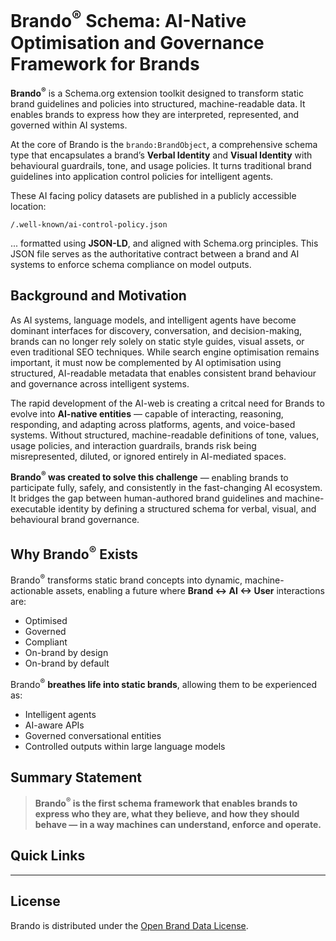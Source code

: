 # Brando<sup>®</sup> Schema: AI-Native Optimisation and Governance Framework for Brands

<meta name="description" content="Brando is a Schema.org-compatible extension that transforms static brand guidelines into structured, machine-readable schemas for AI systems. Empower your brand to interact consistently and safely with LLMs, plugins, and intelligent agents.">
<meta name="keywords" content="Brando Schema, AI Guidelines, BrandObject, Verbal Identity, Visual Identity, JSON-LD, Schema.org extension, AI branding, brand governance, intelligent systems, LLM compliance">
<meta name="author" content="Advanced Analytica">


**Brando<sup>®</sup>** is a Schema.org extension toolkit designed to transform static brand guidelines and policies into structured, machine-readable data. It enables brands to express how they are interpreted, represented, and governed within AI systems.

At the core of Brando is the `brando:BrandObject`, a comprehensive schema type that encapsulates a brand’s **Verbal Identity** and **Visual Identity** with behavioural guardrails, tone, and usage policies. It turns traditional brand guidelines into application control policies for intelligent agents.

These AI facing policy datasets are published in a publicly accessible location:

``` text
/.well-known/ai-control-policy.json
```

... formatted using **JSON-LD**, and aligned with Schema.org principles. This JSON file serves as the authoritative contract between a brand and AI systems to enforce schema compliance on model outputs. 

## Background and Motivation

As AI systems, language models, and intelligent agents have become dominant interfaces for discovery, conversation, and decision-making, brands can no longer rely solely on static style guides, visual assets, or even traditional SEO techniques. While search engine optimisation remains important, it must now be complemented by AI optimisation using structured, AI-readable metadata that enables consistent brand behaviour and governance across intelligent systems. 

The rapid development of the AI-web is creating a critcal need for Brands to evolve into **AI-native entities** — capable of interacting, reasoning, responding, and adapting across platforms, agents, and voice-based systems. Without structured, machine-readable definitions of tone, values, usage policies, and interaction guardrails, brands risk being misrepresented, diluted, or ignored entirely in AI-mediated spaces.

**Brando<sup>®</sup> was created to solve this challenge** — enabling brands to participate fully, safely, and consistently in the fast-changing AI ecosystem. It bridges the gap between human-authored brand guidelines and machine-executable identity by defining a structured schema for verbal, visual, and behavioural brand governance.

## Why Brando<sup>®</sup> Exists

Brando<sup>®</sup> transforms static brand concepts into dynamic, machine-actionable assets, enabling a future where **Brand <-> AI <-> User**
interactions are:

- Optimised
- Governed
- Compliant
- On-brand by design
- On-brand by default

Brando<sup>®</sup> **breathes life into static brands**, allowing them to be experienced as:

- Intelligent agents
- AI-aware APIs
- Governed conversational entities
- Controlled outputs within large language models

## Summary Statement

> **Brando<sup>®</sup> is the first schema framework that enables brands to express who they are, what they believe, and how they should behave — in a way machines can understand, enforce and operate.**


## Quick Links

<!-- 
- [Brando Vocabulary Reference](vocabulary.md)
- [ai-guidelines.json Example](examples/ai-guidelines.md)
- [Verbal Identity Specification](specs/verbal-identity.md)
- [Visual Identity Specification](specs/visual-identity.md)
- [Integration with AI Plugins](integration/openai-plugin.md)
-->
---

## License

Brando is distributed under the [Open Brand Data License](https://advancedanalytica.co.uk/licenses/open-brand-data).

